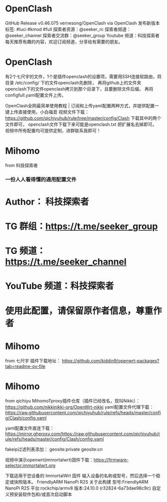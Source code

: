 # OpenClash
GitHub 
Release v0.46.075 vernesong/OpenClash
via OpenClash 发布新版本
标签: #luci #kmod #full
探索者资源：@seeker_rc
探索者频道：@seeker_channel
探索者交流群：@seeker_group
Youtube 频道：科技探索者
每天推荐有趣的内容，欢迎订阅频道，分享给有需要的朋友。

# OpenClash
有2个七尺宇的文件，1个是插件openclash的设置项，需要用SSH连接软路由，将目录 /etc/config/ 下的文件openclash先删除，
再将github上的文件夹openclash下的文件openclash拷贝到那个目录下，且要删除文件后缀。 
再将configfull.yaml配置文件上传。

OpenClash全网最简单使用教程 | 订阅和上传yaml配置两种方式，并提供配置一键上传直接使用，小白福音
视频文件下载：https://github.com/qichiyuhub/rule/tree/master/config/Clash 下载其中的两个文件即可，
openclash文件下载下来可能是openclash.txt 把扩展名去掉即可。 视频中所有配置均可提供定制，进群联系我即可！

# Mihomo
from 科技探索者
### 一份人人看得懂的通用配置文件 ###
# Author： 科技探索者
# TG 群组：https://t.me/seeker_group
# TG 频道：https://t.me/seeker_channel
# YouTube 频道：科技探索者
# 使用此配置，请保留原作者信息，尊重作者

# Mihomo
from 七尺宇
插件下载地址：
https://github.com/kiddin9/openwrt-packages?tab=readme-ov-file

# Mihomo
from qichiyu
MihomoTproxy插件仓库（插件已经改名，现叫Nikki）：https://github.com/nikkinikki-org/OpenWrt-nikki
yaml配置文件代理下载：
https://raw.githubusercontent.com/qichiyuhub/rule/refs/heads/master/config/Clash/config.yaml

yaml配置文件直连下载：
https://mirror.ghproxy.com/https://raw.githubusercontent.com/qichiyuhub/rule/refs/heads/master/config/Clash/config.yaml

fakeip过滤列表添加：
geosite:private
geosite:cn

视频中演示openwrt(immortalwrt)固件下载：https://firmware-selector.immortalwrt.org

下载适用于您设备的 ImmortalWrt 固件
输入设备的名称或型号，然后选择一个稳定或快照版本。
FriendlyARM NanoPi R2S
关于此构建
型号:FriendlyARM NanoPi R2S
平台:rockchip/armv8
版本:24.10.0 (r32824-6a73dae98c9c)
自定义预安装软件包和/或首次启动脚本





